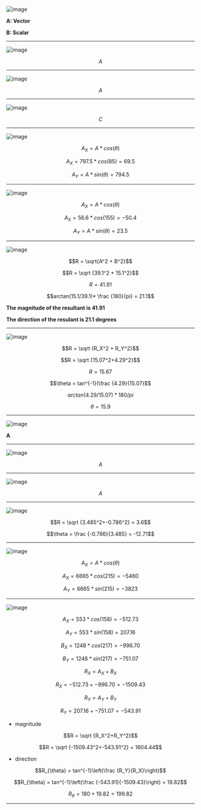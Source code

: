 ![image](https://github.com/user-attachments/assets/25f734e8-1ad6-44d4-86b5-0415c64de044)

**A: Vector**

**B: Scalar**

***

![image](https://github.com/user-attachments/assets/2638cd89-cca4-4615-a64b-e3d4c83812dd)

$$A$$

***

![image](https://github.com/user-attachments/assets/23fd5098-731a-4d36-97c1-c36fa3b72312)

$$A$$

***

![image](https://github.com/user-attachments/assets/09fbdd59-e4cf-4e01-a4ce-539c70ab065c)

$$C$$

***

![image](https://github.com/user-attachments/assets/cb1f9308-92a0-4fee-af65-1dc115c66737)

$$A_X = A * cos(\theta)$$

$$A_X = 797.5 * cos(85) = 69.5$$

$$A_Y = A * sin(\theta) = 794.5$$

***

![image](https://github.com/user-attachments/assets/5ea4ff23-07b1-48ec-9c5d-237b1d8fa709)

$$A_X = A * cos(\theta)$$

$$A_X = 56.6 * cos(155) = -50.4$$

$$A_Y = A * sin(\theta) = 23.5$$

***

![image](https://github.com/user-attachments/assets/63286fe0-c0c0-467f-9c68-22ba014852f7)

$$R = \sqrt{A^2 + B^2}$$

$$R = \sqrt {39.1^2 + 15.1^2}$$

$$R = 41.91$$

$$arctan(15.1/39.1)* \frac {180}{pi} = 21.1$$

**The magnitude of the resultant is 41.91**

**The direction of the resulant is 21.1 degrees**

***

![image](https://github.com/user-attachments/assets/95e4053f-2d89-4607-9e4b-92c1bba16ca6)


$$R = \sqrt {R_X^2 + R_Y^2}$$

$$R = \sqrt {15.07^2+4.29^2}$$

$$R = 15.67$$

$$\theta = tan^{-1}(\frac {4.29}{15.07}$$

$$arctan(4.29/15.07)*180/pi$$

$$\theta = 15.9$$

***

![image](https://github.com/user-attachments/assets/642aa769-2482-44bb-9759-72d690d27bab)


**A**

***

![image](https://github.com/user-attachments/assets/592e69ae-c657-41bd-a307-cca4575d79e0)

$$A$$

***

![image](https://github.com/user-attachments/assets/2824a8c9-a505-4e57-bb59-8a5a6b3b308c)

$$A$$

***

![image](https://github.com/user-attachments/assets/a7154af5-0d2a-4393-9cdb-d13a9c27df27)

$$R = \sqrt {3.485^2+-0.786^2} = 3.6$$

$$\theta = \frac {-0.786}{3.485} = -12.71$$

***

![image](https://github.com/user-attachments/assets/e6f83582-d198-4f35-bfab-6891eea8f73a)


$$A_X = A * cos(\theta)$$

$$A_X = 6665 * cos(215) = -5460$$

$$A_Y = 6665 * sin(215) = -3823$$

***

![image](https://github.com/user-attachments/assets/e82eadb0-5199-4dff-8340-7a87624e3db1)

$$A_X = 553 * cos(158) = -512.73$$

$$A_Y =  553 * sin(158) = 207.16$$

$$B_X = 1248 * cos(217) = -996.70$$

$$B_Y = 1248 * sin(217) = -751.07$$

$$R_X = A_X + B_X$$

$$R_X = -512.73 + -996.70 = -1509.43$$

$$R_Y = A_Y + B_Y$$

$$R_Y = 207.16 + -751.07 = -543.91$$

* magnitude

$$R = \sqrt {R_X^2+R_Y^2}$$

$$R = \sqrt {-1509.43^2+-543.91^2} = 1604.44$$

* direction

$$R_{\theta} = tan^{-1}\left(\frac {R_Y}{R_X}\right)$$

$$R_{\theta} = tan^{-1}\left(\frac {-543.91}{-1509.43}\right) = 19.82$$

$$R_{\theta} = 180 + 19.82 = 199.82$$

***



